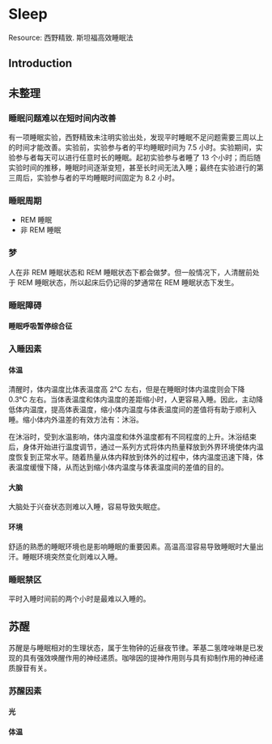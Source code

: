 # Sleep

Resource:
西野精致. 斯坦福高效睡眠法

## Introduction

## 未整理

### 睡眠问题难以在短时间内改善

有一项睡眠实验，西野精致未注明实验出处，发现平时睡眠不足问题需要三周以上的时间才能改善。实验前，实验参与者的平均睡眠时间为 7.5 小时。实验期间，实验参与者每天可以进行任意时长的睡眠。起初实验参与者睡了 13 个小时；而后随实验时间的推移，睡眠时间逐渐变短，甚至长时间无法入睡；最终在实验进行的第三周后，实验参与者的平均睡眠时间固定为 8.2 小时。

### 睡眠周期

* REM 睡眠
* 非 REM 睡眠

### 梦

人在非 REM 睡眠状态和 REM 睡眠状态下都会做梦。但一般情况下，人清醒前处于 REM 睡眠状态，所以起床后仍记得的梦通常在 REM 睡眠状态下发生。

### 睡眠障碍

#### 睡眠呼吸暂停综合征

### 入睡因素

#### 体温

清醒时，体内温度比体表温度高 2°C 左右，但是在睡眠时体内温度则会下降 0.3°C 左右。当体表温度和体内温度的差距缩小时，人更容易入睡。因此，主动降低体内温度，提高体表温度，缩小体内温度与体表温度间的差值将有助于顺利入睡。缩小体内外温差的有效方法有：沐浴。

在沐浴时，受到水温影响，体内温度和体外温度都有不同程度的上升。沐浴结束后，身体开始进行温度调节，通过一系列方式将体内热量释放到外界环境使体内温度恢复到正常水平。随着热量从体内释放到体外的过程中，体内温度迅速下降，体表温度缓慢下降，从而达到缩小体内温度与体表温度间的差值的目的。

#### 大脑

大脑处于兴奋状态则难以入睡，容易导致失眠症。

#### 环境

舒适的熟悉的睡眠环境也是影响睡眠的重要因素。高温高湿容易导致睡眠时大量出汗。睡眠环境突然变化则难以入睡。

### 睡眠禁区

平时入睡时间前的两个小时是最难以入睡的。

## 苏醒

苏醒是与睡眠相对的生理状态，属于生物钟的近昼夜节律。苯基二氢喹唑啉是已发现的具有强效唤醒作用的神经递质。咖啡因的提神作用则与具有抑制作用的神经递质腺苷有关。

### 苏醒因素

#### 光

#### 体温